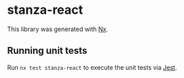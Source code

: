 # stanza-react

This library was generated with [Nx](https://nx.dev).

## Running unit tests

Run `nx test stanza-react` to execute the unit tests via [Jest](https://jestjs.io).
